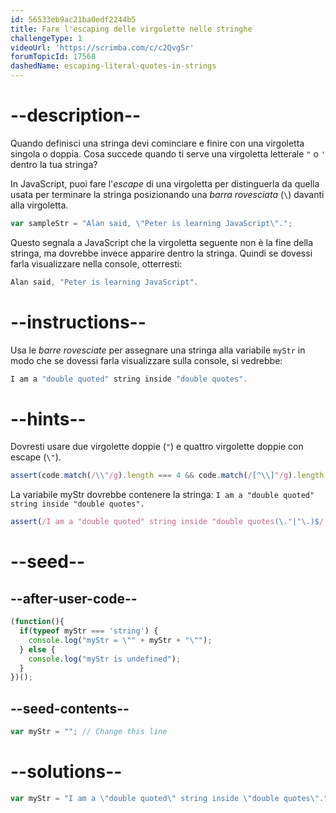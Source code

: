 ```yaml
---
id: 56533eb9ac21ba0edf2244b5
title: Fare l'escaping delle virgolette nelle stringhe
challengeType: 1
videoUrl: 'https://scrimba.com/c/c2QvgSr'
forumTopicId: 17568
dashedName: escaping-literal-quotes-in-strings
---
```


# --description--

Quando definisci una stringa devi cominciare e finire con una virgoletta singola o doppia. Cosa succede quando ti serve una virgoletta letterale `"` o `'` dentro la tua stringa?

In JavaScript, puoi fare l'<dfn>escape</dfn> di una virgoletta per distinguerla da quella usata per terminare la stringa posizionando una <dfn>barra rovesciata</dfn> (`\`) davanti alla virgoletta.

```js
var sampleStr = "Alan said, \"Peter is learning JavaScript\".";
```

Questo segnala a JavaScript che la virgoletta seguente non è la fine della stringa, ma dovrebbe invece apparire dentro la stringa. Quindi se dovessi farla visualizzare nella console, otterresti:

```js
Alan said, "Peter is learning JavaScript".
```

# --instructions--

Usa le <dfn>barre rovesciate</dfn> per assegnare una stringa alla variabile `myStr` in modo che se dovessi farla visualizzare sulla console, si vedrebbe:

```js
I am a "double quoted" string inside "double quotes".
```

# --hints--

Dovresti usare due virgolette doppie (`"`) e quattro virgolette doppie con escape (`\"`).

```js
assert(code.match(/\\"/g).length === 4 && code.match(/[^\\]"/g).length === 2);
```

La variabile myStr dovrebbe contenere la stringa: `I am a "double quoted" string inside "double quotes".`

```js
assert(/I am a "double quoted" string inside "double quotes(\."|"\.)$/.test(myStr));
```

# --seed--

## --after-user-code--

```js
(function(){
  if(typeof myStr === 'string') {
    console.log("myStr = \"" + myStr + "\"");
  } else {
    console.log("myStr is undefined");
  }
})();
```

## --seed-contents--

```js
var myStr = ""; // Change this line
```

# --solutions--

```js
var myStr = "I am a \"double quoted\" string inside \"double quotes\".";
```
